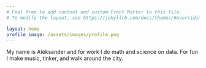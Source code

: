 ```yaml
---
# Feel free to add content and custom Front Matter to this file.
# To modify the layout, see https://jekyllrb.com/docs/themes/#overriding-theme-defaults

layout: home
profile_image: /assets/images/profile.png
---
```


My name is Aleksander and for work I do math and science on data. For fun I make music, tinker, and walk around the city. 